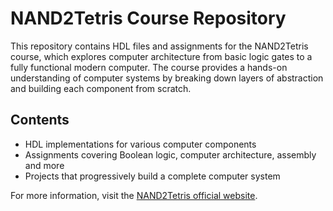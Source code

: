 # NAND2Tetris Course Repository

This repository contains HDL files and assignments for the NAND2Tetris course, which explores computer architecture from basic logic gates to a fully functional modern computer. The course provides a hands-on understanding of computer systems by breaking down layers of abstraction and building each component from scratch.

## Contents

- HDL implementations for various computer components
- Assignments covering Boolean logic, computer architecture, assembly and more
- Projects that progressively build a complete computer system

For more information, visit the [NAND2Tetris official website](https://www.nand2tetris.org/).
